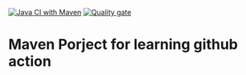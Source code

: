 [![Java CI with Maven](https://github.com/khann-adill/mvn_sonar/actions/workflows/main.yml/badge.svg)](https://github.com/khann-adill/mvn_sonar/actions/workflows/main.yml)
[![Quality gate](https://sonarcloud.io/api/project_badges/quality_gate?project=mvn_sonar)](https://sonarcloud.io/dashboard?id=mvn_sonar)
# Maven Porject for learning github action
